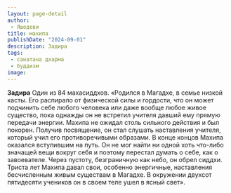 ```yaml
---
layout: page-detail
author:
 - Яшодеви
title: махипа
publishDate: "2024-09-01"
description: Задира
tags:
 - санатана дхарма
 - буддизм
image: 
---
```


__Задира__
Один из 84 махасиддхов.
 «Родился в Магадхе, в семье низкой касты. Его распирало от физической силы и гордости, что он может подчинить себе любого человека или даже вообще любое живое существо, пока однажды он не встретил учителя давший ему прямую передачи энергии. Махипа не ожидал столь сильного действия и был покорен. Получив посвящение, он стал слушать наставления учителя, который учил его противоречивыми образами. В конце концов Махипа оказался вступившим на путь. Он не мог найти ни одной хоть что-либо значащей вещи вокруг себя и поэтому перестал думать о себе, как о завоевателе. Через пустоту, безграничную как небо, он обрел сиддхи. Триста лет Махипа давал свои, особенно энергичные, наставления бесчисленным живым существам в Магадхе. В окружении двухсот пятидесяти учеников он в своем теле ушел в ясный свет».

